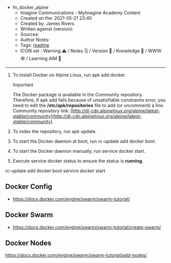 - fn_docker_alpine
	- Imagine Communications - MyImagine Academy Content
	- Created on the: 2021-05-21 23:40
	- Created by: James Rivers
	- Written against (version): 
	- Sources: 
	- Author Notes: 
	- Tags: [readme](readme.md)
	- ICON set : Warning ⚠️ / Notes 🗒 / Version 🌱 / Knowledge 🧠 / WWW 🕸 / Learning AIM 🎯
***
1.  To install Docker on Alpine Linux, run apk add docker.
    
    Important
    
    The Docker package is available in the Community repository. Therefore, if apk add fails because of unsatisfiable constraints error, you need to edit the **/etc/apk/repositories** file to add (or uncomment) a line. Community repository link: [http://dl-cdn.alpinelinux.org/alpine/latest-stable/community](http://dl-cdn.alpinelinux.org/alpine/latest-stable/community).
    
2.  To index the repository, run apk update.
3.  To start the Docker daemon at boot, run rc-update add docker boot.
4.  To start the Docker daemon manually, run service docker start.
5.  Execute service docker status to ensure the status is **running**.

rc-update add docker boot
service docker start

## Docker Config 
- https://docs.docker.com/engine/swarm/swarm-tutorial/

## Docker Swarm
- https://docs.docker.com/engine/swarm/swarm-tutorial/create-swarm/

## Docker Nodes
https://docs.docker.com/engine/swarm/swarm-tutorial/add-nodes/